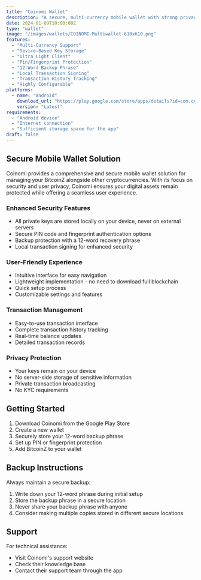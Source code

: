 ```yaml
---
title: "Coinomi Wallet"
description: "A secure, multi-currency mobile wallet with strong privacy features and BitcoinZ support"
date: 2024-01-09T10:00:00Z
type: "wallet"
image: "/images/wallets/COINOMI-Multiwallet-610x610.png"
features:
  - "Multi-Currency Support"
  - "Device-Based Key Storage"
  - "Ultra Light Client"
  - "Pin/Fingerprint Protection"
  - "12-Word Backup Phrase"
  - "Local Transaction Signing"
  - "Transaction History Tracking"
  - "Highly Configurable"
platforms:
  - name: "Android"
    download_url: "https://play.google.com/store/apps/details?id=com.coinomi.wallet&hl=en_US"
    version: "Latest"
requirements:
  - "Android device"
  - "Internet connection"
  - "Sufficient storage space for the app"
draft: false
---
```


## Secure Mobile Wallet Solution

Coinomi provides a comprehensive and secure mobile wallet solution for managing your BitcoinZ alongside other cryptocurrencies. With its focus on security and user privacy, Coinomi ensures your digital assets remain protected while offering a seamless user experience.

### Enhanced Security Features
- All private keys are stored locally on your device, never on external servers
- Secure PIN code and fingerprint authentication options
- Backup protection with a 12-word recovery phrase
- Local transaction signing for enhanced security

### User-Friendly Experience
- Intuitive interface for easy navigation
- Lightweight implementation - no need to download full blockchain
- Quick setup process
- Customizable settings and features

### Transaction Management
- Easy-to-use transaction interface
- Complete transaction history tracking
- Real-time balance updates
- Detailed transaction records

### Privacy Protection
- Your keys remain on your device
- No server-side storage of sensitive information
- Private transaction broadcasting
- No KYC requirements

## Getting Started

1. Download Coinomi from the Google Play Store
2. Create a new wallet
3. Securely store your 12-word backup phrase
4. Set up PIN or fingerprint protection
5. Add BitcoinZ to your wallet

## Backup Instructions

Always maintain a secure backup:
1. Write down your 12-word phrase during initial setup
2. Store the backup phrase in a secure location
3. Never share your backup phrase with anyone
4. Consider making multiple copies stored in different secure locations

## Support

For technical assistance:
- Visit Coinomi's support website
- Check their knowledge base
- Contact their support team through the app